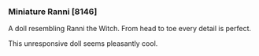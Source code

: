 ### Miniature Ranni [8146]

A doll resembling Ranni the Witch. From head to toe every detail is perfect.

This unresponsive doll seems pleasantly cool.